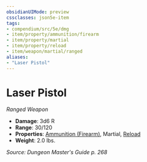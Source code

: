 ```yaml
---
obsidianUIMode: preview
cssclasses: json5e-item
tags:
- compendium/src/5e/dmg
- item/property/ammunition/firearm
- item/property/martial
- item/property/reload
- item/weapon/martial/ranged
aliases: 
- "Laser Pistol"
---
```

# Laser Pistol
*Ranged Weapon*  

- **Damage**: 3d6 R
- **Range**: 30/120
- **Properties**: [Ammunition (Firearm)](z_compendium/rules/item-properties.md#Ammunition%20(Firearm)), Martial, [Reload](z_compendium/rules/item-properties.md#Reload)
- **Weight**: 2.0 lbs.

*Source: Dungeon Master's Guide p. 268*